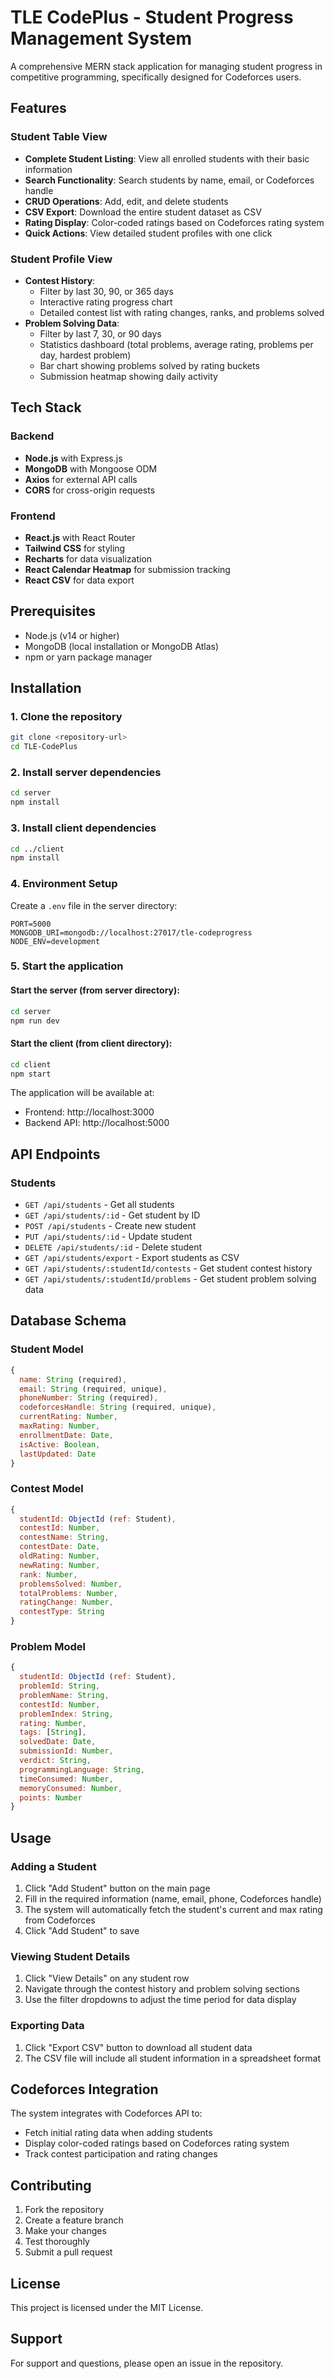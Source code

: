 # TLE CodePlus - Student Progress Management System

A comprehensive MERN stack application for managing student progress in competitive programming, specifically designed for Codeforces users.

## Features

### Student Table View
- **Complete Student Listing**: View all enrolled students with their basic information
- **Search Functionality**: Search students by name, email, or Codeforces handle
- **CRUD Operations**: Add, edit, and delete students
- **CSV Export**: Download the entire student dataset as CSV
- **Rating Display**: Color-coded ratings based on Codeforces rating system
- **Quick Actions**: View detailed student profiles with one click

### Student Profile View
- **Contest History**: 
  - Filter by last 30, 90, or 365 days
  - Interactive rating progress chart
  - Detailed contest list with rating changes, ranks, and problems solved
- **Problem Solving Data**:
  - Filter by last 7, 30, or 90 days
  - Statistics dashboard (total problems, average rating, problems per day, hardest problem)
  - Bar chart showing problems solved by rating buckets
  - Submission heatmap showing daily activity

## Tech Stack

### Backend
- **Node.js** with Express.js
- **MongoDB** with Mongoose ODM
- **Axios** for external API calls
- **CORS** for cross-origin requests

### Frontend
- **React.js** with React Router
- **Tailwind CSS** for styling
- **Recharts** for data visualization
- **React Calendar Heatmap** for submission tracking
- **React CSV** for data export

## Prerequisites

- Node.js (v14 or higher)
- MongoDB (local installation or MongoDB Atlas)
- npm or yarn package manager

## Installation

### 1. Clone the repository
```bash
git clone <repository-url>
cd TLE-CodePlus
```

### 2. Install server dependencies
```bash
cd server
npm install
```

### 3. Install client dependencies
```bash
cd ../client
npm install
```

### 4. Environment Setup

Create a `.env` file in the server directory:
```env
PORT=5000
MONGODB_URI=mongodb://localhost:27017/tle-codeprogress
NODE_ENV=development
```

### 5. Start the application

#### Start the server (from server directory):
```bash
cd server
npm run dev
```

#### Start the client (from client directory):
```bash
cd client
npm start
```

The application will be available at:
- Frontend: http://localhost:3000
- Backend API: http://localhost:5000

## API Endpoints

### Students
- `GET /api/students` - Get all students
- `GET /api/students/:id` - Get student by ID
- `POST /api/students` - Create new student
- `PUT /api/students/:id` - Update student
- `DELETE /api/students/:id` - Delete student
- `GET /api/students/export` - Export students as CSV
- `GET /api/students/:studentId/contests` - Get student contest history
- `GET /api/students/:studentId/problems` - Get student problem solving data

## Database Schema

### Student Model
```javascript
{
  name: String (required),
  email: String (required, unique),
  phoneNumber: String (required),
  codeforcesHandle: String (required, unique),
  currentRating: Number,
  maxRating: Number,
  enrollmentDate: Date,
  isActive: Boolean,
  lastUpdated: Date
}
```

### Contest Model
```javascript
{
  studentId: ObjectId (ref: Student),
  contestId: Number,
  contestName: String,
  contestDate: Date,
  oldRating: Number,
  newRating: Number,
  rank: Number,
  problemsSolved: Number,
  totalProblems: Number,
  ratingChange: Number,
  contestType: String
}
```

### Problem Model
```javascript
{
  studentId: ObjectId (ref: Student),
  problemId: String,
  problemName: String,
  contestId: Number,
  problemIndex: String,
  rating: Number,
  tags: [String],
  solvedDate: Date,
  submissionId: Number,
  verdict: String,
  programmingLanguage: String,
  timeConsumed: Number,
  memoryConsumed: Number,
  points: Number
}
```

## Usage

### Adding a Student
1. Click "Add Student" button on the main page
2. Fill in the required information (name, email, phone, Codeforces handle)
3. The system will automatically fetch the student's current and max rating from Codeforces
4. Click "Add Student" to save

### Viewing Student Details
1. Click "View Details" on any student row
2. Navigate through the contest history and problem solving sections
3. Use the filter dropdowns to adjust the time period for data display

### Exporting Data
1. Click "Export CSV" button to download all student data
2. The CSV file will include all student information in a spreadsheet format

## Codeforces Integration

The system integrates with Codeforces API to:
- Fetch initial rating data when adding students
- Display color-coded ratings based on Codeforces rating system
- Track contest participation and rating changes

## Contributing

1. Fork the repository
2. Create a feature branch
3. Make your changes
4. Test thoroughly
5. Submit a pull request

## License

This project is licensed under the MIT License.

## Support

For support and questions, please open an issue in the repository. 